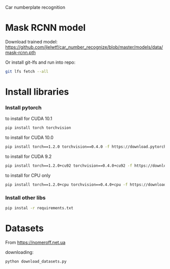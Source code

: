 Car numberplate recognition


Mask RCNN model
===============
Download trained model: https://github.com/jlelwtf/car_number_recognize/blob/master/models/data/mask-rcnn.pth

Or install git-lfs and run into repo:
```bash
git lfs fetch --all
```

Install libraries
=================
### Install pytorch
to install for CUDA 10.1
```bash
pip install torch torchvision
```

to install for CUDA 10.0
```bash
pip install torch==1.2.0 torchvision==0.4.0 -f https://download.pytorch.org/whl/torch_stable.html
```
to install for CUDA 9.2
```bash
pip install torch==1.2.0+cu92 torchvision==0.4.0+cu92 -f https://download.pytorch.org/whl/torch_stable.html
```
to install for CPU only
```bash
pip install torch==1.2.0+cpu torchvision==0.4.0+cpu -f https://download.pytorch.org/whl/torch_stable.html
```

### Install other libs

```bash
pip instal -r requirements.txt
```

Datasets
========
From https://nomeroff.net.ua

downloading:
```
python download_datasets.py
```
